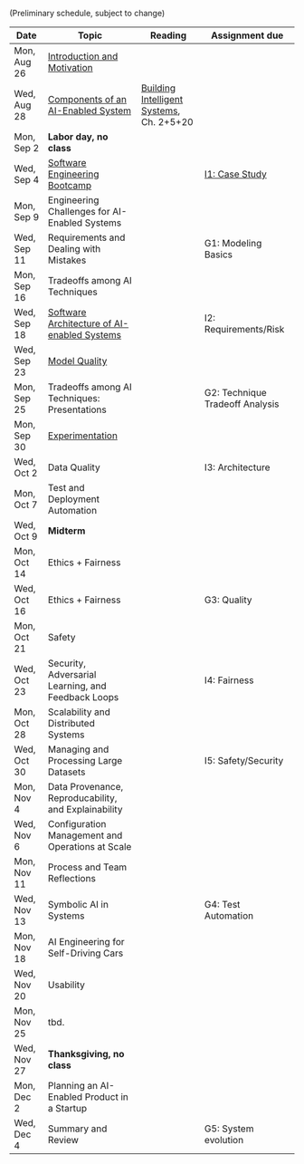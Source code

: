 
(Preliminary schedule, subject to change)

| Date  | Topic | Reading | Assignment due |
| -     | -     | -       | -              |
| Mon, Aug 26 | [Introduction and Motivation](https://ckaestne.github.io/seai/slides/01_introduction_and_motivation/intro.html) |   |   |
| Wed, Aug 28 | [Components of an AI-Enabled System](https://ckaestne.github.io/seai/slides/02_components/components.html)  | [Building Intelligent Systems](https://www.buildingintelligentsystems.com/), Ch. 2+5+20  |   |
| Mon, Sep 2  | **Labor day, no class** |   |   |
| Wed, Sep 4  | [Software Engineering Bootcamp](https://ckaestne.github.io/seai/slides/03_se_bootcamp/se.html)   | <!-- [Software Engineering for the 21st Century](http://ra.adm.cs.cmu.edu/anon/usr0/anon/usr/ftp/isri2005/CMU-ISRI-05-108.pdf) -->  | [I1: Case Study](https://github.com/ckaestne/seai/tree/master/assignments/01_case_study/assignment01.md)  |
| Mon, Sep 9  | Engineering Challenges for AI-Enabled Systems   |   |   |
| Wed, Sep 11 | Requirements and Dealing with Mistakes  |   | G1: Modeling Basics |
| Mon, Sep 16 | Tradeoffs among AI Techniques   |   |   |
| Wed, Sep 18 |  [Software Architecture of AI-enabled Systems](https://ckaestne.github.io/seai/slides/07_architecture/architecture.html) | <!-- [Software architecture in practice](https://www.oreilly.com/library/view/software-architecture-in/9780132942799/?ar), Ch. 1 + [Building Intelligent Systems](https://www.buildingintelligentsystems.com/), Ch. 13 --> |  I2: Requirements/Risk |
| Wed, Sep 23 | [Model Quality](https://ckaestne.github.io/seai/slides/08_model_quality/modelquality.html)   |   |   |
| Mon, Sep 25 | Tradeoffs among AI Techniques: Presentations    |   | G2: Technique Tradeoff Analysis |
| Mon, Sep 30 | [Experimentation](https://ckaestne.github.io/seai/slides/09_experimentation/experimentation.html) |   |   |
| Wed, Oct 2  | Data Quality    |   | I3: Architecture  |
| Mon, Oct 7  | Test and Deployment Automation  |   |   |
| Wed, Oct 9  |  **Midterm**   |   |  |
| Mon, Oct 14 |  Ethics + Fairness   |   |    |
| Wed, Oct 16 | Ethics + Fairness  |   | G3: Quality |
| Mon, Oct 21 | Safety  |   |   |
| Wed, Oct 23 | Security, Adversarial Learning, and Feedback Loops  |   | I4: Fairness |
| Mon, Oct 28 | Scalability and Distributed Systems     |   |   |
| Wed, Oct 30 | Managing and Processing Large Datasets  |   | I5: Safety/Security  |
| Mon, Nov 4  | Data Provenance, Reproducability, and Explainability    |   |   |
| Wed, Nov 6  | Configuration Management and Operations at Scale    |   |   |
| Mon, Nov 11 | Process and Team Reflections    |   |   |
| Wed, Nov 13 | Symbolic AI in Systems  |   | G4: Test Automation  |
| Mon, Nov 18 | AI Engineering for Self-Driving Cars    |   |   |
| Wed, Nov 20 | Usability   |   |   |
| Mon, Nov 25 | tbd. |   | |
| Wed, Nov 27 | **Thanksgiving, no class**    |   | |
| Mon, Dec 2  | Planning an AI-Enabled Product in a Startup |   |   |
| Wed, Dec 4  | Summary and Review  |  | G5: System evolution |

